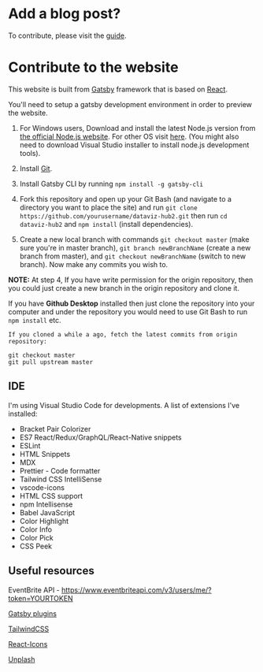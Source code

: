 # Add a blog post?
To contribute, please visit the [guide](./content/blog/how_to_write_blog_post/index.mdx).


# Contribute to the website

This website is built from <a href="https://www.gatsbyjs.org/">Gatsby</a> framework that is based on [React](https://reactjs.org/).

You'll need to setup a gatsby development environment in order to preview the website. 

  1. For Windows users, Download and install the latest Node.js version from <a href="https://nodejs.org/en/">the official Node.js website</a>. 
  For other OS visit <a href="https://www.gatsbyjs.org/tutorial/part-zero/#install-nodejs-for-your-appropriate-operating-system">here</a>. (You might also need to download Visual Studio installer to install node.js development tools).
  
  2. Install <a href="https://gitforwindows.org/">Git</a>. 
  
  3. Install Gatsby CLI by running   `npm install -g gatsby-cli`

  4. Fork this repository and open up your Git Bash (and navigate to a directory you want to place the site) and run `git clone https://github.com/yourusername/dataviz-hub2.git` then run `cd dataviz-hub2` and `npm install` (install dependencies).
  
  5. Create a new local branch with commands `git checkout master` (make sure you're in master branch), `git branch newBranchName` (create a new branch from master), and `git checkout newBranchName` (switch to new branch).
    Now make any commits you wish to.
   
<b>NOTE:</b> At step 4, If you have write permission for the origin repository, then you could just create a new branch in the origin repository and clone it. 

If you have <b>Github Desktop</b> installed then just clone the repository into your computer and under the repository you would need to use Git Bash to run `npm install` etc.


```
If you cloned a while a ago, fetch the latest commits from origin repository:

git checkout master
git pull upstream master
```

## IDE
I'm using Visual Studio Code for developments.
A list of extensions I've installed:
  - Bracket Pair Colorizer
  - ES7 React/Redux/GraphQL/React-Native snippets
  - ESLint
  - HTML Snippets
  - MDX
  - Prettier - Code formatter
  - Tailwind CSS IntelliSense
  - vscode-icons
  - HTML CSS support
  - npm Intellisense
  - Babel JavaScript
  - Color Highlight
  - Color Info
  - Color Pick
  - CSS Peek

  

## Useful resources

EventBrite API - https://www.eventbriteapi.com/v3/users/me/?token=YOURTOKEN

[Gatsby plugins](https://www.gatsbyjs.org/plugins/)

[TailwindCSS](https://tailwindcss.com/docs/preflight)

[React-Icons](https://react-icons.netlify.com/#/)

[Unplash](https://unsplash.com/)